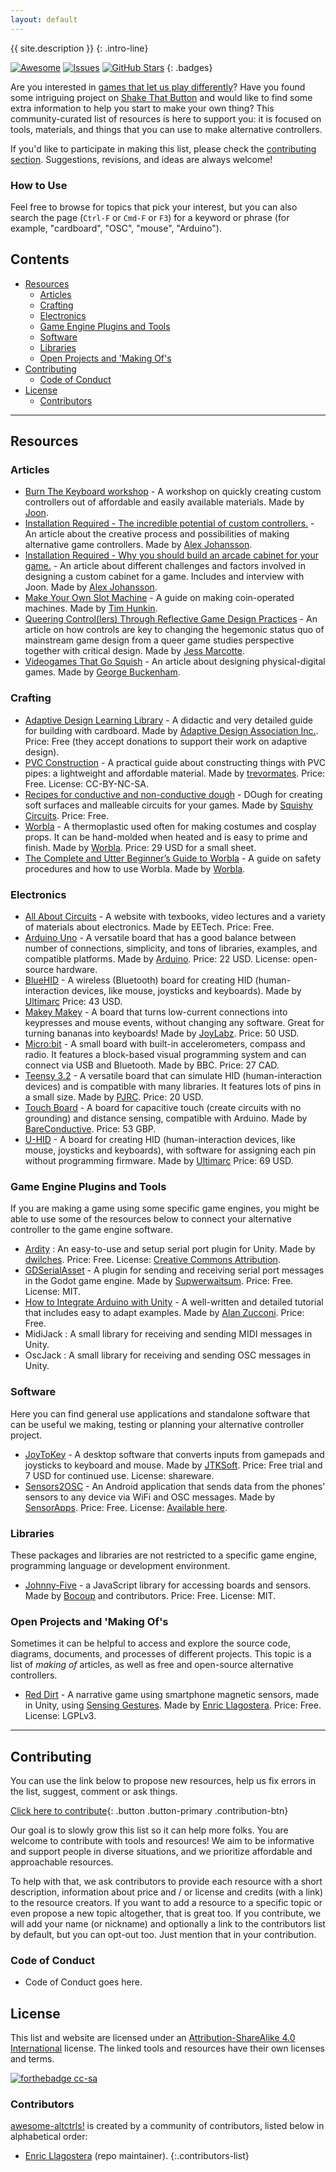 ```yaml
---
layout: default
---
```


{{ site.description }}
{: .intro-line}

[![Awesome](https://awesome.re/badge.svg)](https://awesome.re) [![Issues](https://img.shields.io/github/issues/enricllagostera/awesome-altctrls.svg)](https://github.com/enricllagostera/awesome-altctrls/issues) [![GitHub Stars](https://img.shields.io/github/stars/enricllagostera/awesome-altctrls.svg?style=social&label=Star)](https://github.com/enricllagostera/awesome-altctrls)
{: .badges}

Are you interested in [games that let us play differently](http://shakethatbutton.com/about-alternative-controllers/)? Have you found some intriguing project on [Shake That Button](http://shakethatbutton.com/) and would like to find some extra information to help you start to make your own thing? This community-curated list of resources is here to support you: it is focused on tools, materials, and things that you can use to make alternative controllers.

If you'd like to participate in making this list, please check the [contributing section](#contributing). Suggestions, revisions, and ideas are always welcome!

### How to Use

Feel free to browse for topics that pick your interest, but you can also search the page (`Ctrl-F` or `Cmd-F` or `F3`) for a keyword or phrase (for example, "cardboard", "OSC", "mouse", "Arduino").

## Contents <!-- omit in toc -->

- [Resources](#resources)
  - [Articles](#articles)
  - [Crafting](#crafting)
  - [Electronics](#electronics)
  - [Game Engine Plugins and Tools](#game-engine-plugins-and-tools)
  - [Software](#software)
  - [Libraries](#libraries)
  - [Open Projects and 'Making Of's](#open-projects-and-making-ofs)
- [Contributing](#contributing)
  - [Code of Conduct](#code-of-conduct)
- [License](#license)
  - [Contributors](#contributors)

---

## Resources

### Articles

- [Burn The Keyboard workshop](https://joon.be/portfolio/burn-the-keyboard/) - A workshop on quickly creating custom controllers out of affordable and easily available materials. Made by [Joon](https://joon.be/).
- [Installation Required - The incredible potential of custom controllers.](https://gamejolt.com/@AlexVsCoding/post/installation-required-the-incredible-potential-of-custom-controll-neswxgaq) - An article about the creative process and possibilities of making alternative game controllers. Made by [Alex Johansson](https://alexvscoding.itch.io/).
- [Installation Required - Why you should build an arcade cabinet for your game.](https://gamasutra.com/blogs/AlexJohansson/20141230/233317/Installation_Required__Why_you_should_build_an_arcade_cabinet_for_your_game.php) - An article about different challenges and factors involved in designing a custom cabinet for a game. Includes and interview with Joon. Made by [Alex Johansson](https://alexvscoding.itch.io/).
- [Make Your Own Slot Machine](http://www.underthepier.com/01_howtocoinmech.htm) - A guide on making coin-operated machines. Made by [Tim Hunkin](http://www.underthepier.com/index.htm).
- [Queering Control(lers) Through Reflective Game Design Practices](http://gamestudies.org/1803/articles/marcotte) - An article on how controls are key to changing the hegemonic status quo of mainstream game design from a queer game studies perspective together with critical design. Made by [Jess Marcotte](http://jeka.games).
- [Videogames That Go Squish](http://v21.io/blog/universal-principles-of-digital-physical-game-design/) - An article about designing physical-digital games. Made by [George Buckenham](http://v21.io/).

### Crafting

- [Adaptive Design Learning Library](https://www.adaptivedesign.org/learning-library) - A didactic and very detailed guide for building with cardboard. Made by [Adaptive Design Association Inc.](https://www.adaptivedesign.org/). Price: Free (they accept donations to support their work on adaptive design).
- [PVC Construction](https://www.instructables.com/id/PVC-101/) - A practical guide about constructing things with PVC pipes: a lightweight and affordable material. Made by [trevormates](https://www.instructables.com/member/trevormates/). Price: Free. License: CC-BY-NC-SA.
- [Recipes for conductive and non-conductive dough](https://squishycircuits.com/pages/dough-recipes) - DOugh for creating soft surfaces and malleable circuits for your games. Made by [Squishy Circuits](https://squishycircuits.com/). Price: Free.
- [Worbla](http://www.cosplaysupplies.com/store.php?p=WOBA1) - A thermoplastic used often for making costumes and cosplay props. It can be hand-molded when heated and is easy to prime and finish. Made by [Worbla](https://www.worbla.com/). Price: 29 USD for a small sheet.
- [The Complete and Utter Beginner’s Guide to Worbla](https://www.worbla.com/?p=8020) - A guide on safety procedures and how to use Worbla. Made by [Worbla](https://www.worbla.com/).

### Electronics

- [All About Circuits](https://www.allaboutcircuits.com/textbook/) - A website with texbooks, video lectures and a variety of materials about electronics. Made by EETech. Price: Free.
- [Arduino Uno](https://store.arduino.cc/usa/arduino-uno-rev3) - A versatile board that has a good balance between number of connections, simplicity, and tons of libraries, examples, and compatible platforms. Made by [Arduino](https://www.arduino.cc/). Price: 22 USD. License: open-source hardware.
- [BlueHID](http://www.u-hid.com/home/overview_bboard.php) - A wireless (Bluetooth) board for creating HID (human-interaction devices, like mouse, joysticks and keyboards). Made by [Ultimarc](http://www.ultimarc.com/) Price: 43 USD.
- [Makey Makey](https://makeymakey.com/) - A board that turns low-current connections into keypresses and mouse events, without changing any software. Great for turning bananas into keyboards! Made by [JoyLabz](https://joylabz.com/). Price: 50 USD.
- [Micro:bit](https://microbit.org/) - A small board with built-in accelerometers, compass and radio. It features a block-based visual programming system and can connect via USB and Bluetooth. Made by BBC. Price: 27 CAD.
- [Teensy 3.2](https://www.pjrc.com/store/teensy32.html) - A versatile board that can simulate HID (human-interaction devices) and is compatible with many libraries. It features lots of pins in a small size. Made by [PJRC](https://www.pjrc.com/). Price: 20 USD.
- [Touch Board](https://www.bareconductive.com/shop/touch-board/) - A board for capacitive touch (create circuits with no grounding) and distance sensing, compatible with Arduino. Made by [BareConductive](https://www.bareconductive.com/). Price: 53 GBP.
- [U-HID](http://www.u-hid.com/home/overview_board.php) - A board for creating HID (human-interaction devices, like mouse, joysticks and keyboards), with software for assigning each pin without programming firmware. Made by [Ultimarc](http://www.ultimarc.com/) Price: 69 USD.

### Game Engine Plugins and Tools

If you are making a game using some specific game engines, you might be able to use some of the resources below to connect your alternative controller to the game engine software.

- [Ardity](https://ardity.dwilches.com/) : An easy-to-use and setup serial port plugin for Unity. Made by [dwilches](https://github.com/dwilches). Price: Free. License: [Creative Commons Attribution](https://creativecommons.org/licenses/by/2.0/).
- [GDSerialAsset](https://github.com/Superwaitsum/GDSerialAsset) - A plugin for sending and receiving serial port messages in the Godot game engine. Made by [Supwerwaitsum](https://github.com/Superwaitsum). Price: Free. License: MIT.
- [How to Integrate Arduino with Unity](https://www.alanzucconi.com/2015/10/07/how-to-integrate-arduino-with-unity/) - A well-written and detailed tutorial that includes easy to adapt examples. Made by [Alan Zucconi](https://www.alanzucconi.com/). Price: Free.
- MidiJack : A small library for receiving and sending MIDI messages in Unity.
- OscJack : A small library for receiving and sending OSC messages in Unity.

### Software

Here you can find general use applications and standalone software that can be useful we making, testing or planning your alternative controller project.

- [JoyToKey](https://joytokey.net/en/) - A desktop software that converts inputs from gamepads and joysticks to keyboard and mouse. Made by [JTKSoft](https://jtksoft.net/ja/). Price: Free trial and 7 USD for continued use. License: shareware.
- [Sensors2OSC](https://sensors2.org/osc/) - An Android application that sends data from the phones' sensors to any device via WiFi and OSC messages. Made by [SensorApps](https://github.com/SensorApps). Price: Free. License: [Available here](https://sensors2.org/osc/#license).

### Libraries

These packages and libraries are not restricted to a specific game engine, programming language or development environment.

- [Johnny-Five](http://johnny-five.io/) - a JavaScript library for accessing boards and sensors. Made by [Bocoup](http://bocoup.com/) and contributors. Price: Free. License: MIT.

### Open Projects and 'Making Of's

Sometimes it can be helpful to access and explore the source code, diagrams, documents, and processes of different projects. This topic is a list of _making of_ articles, as well as free and open-source alternative controllers.

- [Red Dirt](https://github.com/enricllagostera/RedDirt) - A narrative game using smartphone magnetic sensors, made in Unity, using [Sensing Gestures](https://github.com/enricllagostera/SensingGestures). Made by [Enric Llagostera](https://enric.llagostera.com.br/). Price: Free. License: LGPLv3.

---

## Contributing

You can use the link below to propose new resources, help us fix errors in the list, suggest, comment or ask things.

[Click here to contribute](https://github.com/enricllagostera/awesome-altctrls/issues/new/choose){: .button .button-primary .contribution-btn}

Our goal is to slowly grow this list so it can help more folks. You are welcome to contribute with tools and resources! We aim to be informative and support people in diverse situations, and we prioritize affordable and approachable resources.

To help with that, we ask contributors to provide each resource with a short description, information about price and / or license and credits (with a link) to the resource creators. If you want to add a resource to a specific topic or even propose a new topic altogether, that is great too. If you contribute, we will add your name (or nickname) and optionally a link to the contributors list by default, but you can opt-out too. Just mention that in your contribution.

### Code of Conduct

- Code of Conduct goes here.

## License

This list and website are licensed under an [Attribution-ShareAlike 4.0 International](https://creativecommons.org/licenses/by-sa/4.0) license. The linked tools and resources have their own licenses and terms.

[![forthebadge cc-sa](http://ForTheBadge.com/images/badges/cc-sa.svg)](https://creativecommons.org/licenses/by-sa/4.0)

### Contributors

[awesome-altctrls!](https://enricllagostera.github.io/awesome-altctrls/) is created by a community of contributors, listed below in alphabetical order:

- [Enric Llagostera](https://enric.llagostera.com.br/) (repo maintainer).
{:.contributors-list}